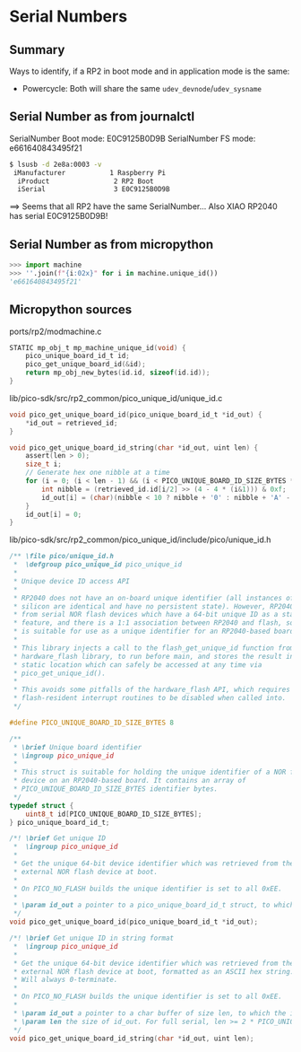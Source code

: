 
# Serial Numbers

## Summary

Ways to identify, if a RP2 in boot mode and in application mode is the same:

* Powercycle: Both will share the same `udev_devnode`/`udev_sysname`

## Serial Number as from journalctl

SerialNumber Boot mode: E0C9125B0D9B
SerialNumber FS mode: e661640843495f21

```bash
$ lsusb -d 2e8a:0003 -v
 iManufacturer           1 Raspberry Pi
  iProduct                2 RP2 Boot
  iSerial                 3 E0C9125B0D9B
```

==> Seems that all RP2 have the same SerialNumber...
Also XIAO RP2040 has serial E0C9125B0D9B!

## Serial Number as from micropython

```python
>>> import machine
>>> ''.join(f"{i:02x}" for i in machine.unique_id())
'e661640843495f21'
```

## Micropython sources

ports/rp2/modmachine.c

```C
STATIC mp_obj_t mp_machine_unique_id(void) {
    pico_unique_board_id_t id;
    pico_get_unique_board_id(&id);
    return mp_obj_new_bytes(id.id, sizeof(id.id));
}
```

lib/pico-sdk/src/rp2_common/pico_unique_id/unique_id.c

```C
void pico_get_unique_board_id(pico_unique_board_id_t *id_out) {
    *id_out = retrieved_id;
}

void pico_get_unique_board_id_string(char *id_out, uint len) {
    assert(len > 0);
    size_t i;
    // Generate hex one nibble at a time
    for (i = 0; (i < len - 1) && (i < PICO_UNIQUE_BOARD_ID_SIZE_BYTES * 2); i++) {
        int nibble = (retrieved_id.id[i/2] >> (4 - 4 * (i&1))) & 0xf;
        id_out[i] = (char)(nibble < 10 ? nibble + '0' : nibble + 'A' - 10);
    }
    id_out[i] = 0;
}
```

lib/pico-sdk/src/rp2_common/pico_unique_id/include/pico/unique_id.h

```C
/** \file pico/unique_id.h
 *  \defgroup pico_unique_id pico_unique_id
 *
 * Unique device ID access API
 *
 * RP2040 does not have an on-board unique identifier (all instances of RP2040
 * silicon are identical and have no persistent state). However, RP2040 boots
 * from serial NOR flash devices which have a 64-bit unique ID as a standard
 * feature, and there is a 1:1 association between RP2040 and flash, so this
 * is suitable for use as a unique identifier for an RP2040-based board.
 *
 * This library injects a call to the flash_get_unique_id function from the
 * hardware_flash library, to run before main, and stores the result in a
 * static location which can safely be accessed at any time via
 * pico_get_unique_id().
 *
 * This avoids some pitfalls of the hardware_flash API, which requires any
 * flash-resident interrupt routines to be disabled when called into.
 */

#define PICO_UNIQUE_BOARD_ID_SIZE_BYTES 8

/**
 * \brief Unique board identifier
 * \ingroup pico_unique_id
 *
 * This struct is suitable for holding the unique identifier of a NOR flash
 * device on an RP2040-based board. It contains an array of
 * PICO_UNIQUE_BOARD_ID_SIZE_BYTES identifier bytes.
 */
typedef struct {
	uint8_t id[PICO_UNIQUE_BOARD_ID_SIZE_BYTES];
} pico_unique_board_id_t;

/*! \brief Get unique ID
 *  \ingroup pico_unique_id
 *
 * Get the unique 64-bit device identifier which was retrieved from the
 * external NOR flash device at boot.
 *
 * On PICO_NO_FLASH builds the unique identifier is set to all 0xEE.
 *
 * \param id_out a pointer to a pico_unique_board_id_t struct, to which the identifier will be written
 */
void pico_get_unique_board_id(pico_unique_board_id_t *id_out);

/*! \brief Get unique ID in string format
 *  \ingroup pico_unique_id
 *
 * Get the unique 64-bit device identifier which was retrieved from the
 * external NOR flash device at boot, formatted as an ASCII hex string.
 * Will always 0-terminate.
 *
 * On PICO_NO_FLASH builds the unique identifier is set to all 0xEE.
 *
 * \param id_out a pointer to a char buffer of size len, to which the identifier will be written
 * \param len the size of id_out. For full serial, len >= 2 * PICO_UNIQUE_BOARD_ID_SIZE_BYTES + 1
 */
void pico_get_unique_board_id_string(char *id_out, uint len);
```